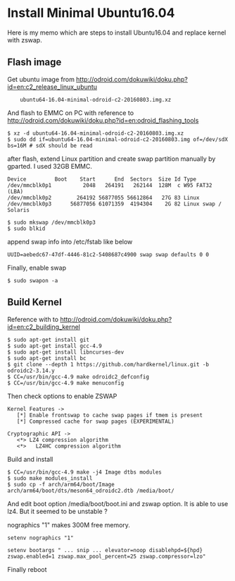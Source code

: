 # Install Minimal Ubuntu16.04

Here is my memo which are steps to install Ubuntu16.04 and replace kernel with zswap.

## Flash image

Get ubuntu image from http://odroid.com/dokuwiki/doku.php?id=en:c2_release_linux_ubuntu

```
    ubuntu64-16.04-minimal-odroid-c2-20160803.img.xz
```

And flash to EMMC on PC with reference to http://odroid.com/dokuwiki/doku.php?id=en:odroid_flashing_tools

```shell
$ xz -d ubuntu64-16.04-minimal-odroid-c2-20160803.img.xz
$ sudo dd if=ubuntu64-16.04-minimal-odroid-c2-20160803.img of=/dev/sdX bs=16M # sdX should be read
```

after flash, extend Linux partition and create swap partition manually by gparted. I used 32GB EMMC.

```
Device         Boot    Start      End  Sectors  Size Id Type
/dev/mmcblk0p1          2048   264191   262144  128M  c W95 FAT32 (LBA)
/dev/mmcblk0p2        264192 56877055 56612864   27G 83 Linux
/dev/mmcblk0p3      56877056 61071359  4194304    2G 82 Linux swap / Solaris
```

```shell
$ sudo mkswap /dev/mmcblk0p3
$ sudo blkid
```

append swap info into  /etc/fstab like below

```
UUID=aebedc67-47df-4446-81c2-5408687c4900 swap swap defaults 0 0
```

Finally, enable swap

```shell
$ sudo swapon -a
```

## Build Kernel

Reference with to  http://odroid.com/dokuwiki/doku.php?id=en:c2_building_kernel

```shell
$ sudo apt-get install git
$ sudo apt-get install gcc-4.9
$ sudo apt-get install libncurses-dev
$ sudo apt-get install bc
$ git clone --depth 1 https://github.com/hardkernel/linux.git -b odroidc2-3.14.y
$ CC=/usr/bin/gcc-4.9 make odroidc2_defconfig
$ CC=/usr/bin/gcc-4.9 make menuconfig
```

Then check options to enable ZSWAP

```
Kernel Features ->
   [*] Enable frontswap to cache swap pages if tmem is present
   [*] Compressed cache for swap pages (EXPERIMENTAL)  

Cryptographic API ->
   <*> LZ4 compression algorithm
   <*>   LZ4HC compression algorithm
```

Build and install

```shell
$ CC=/usr/bin/gcc-4.9 make -j4 Image dtbs modules
$ sudo make modules_install
$ sudo cp -f arch/arm64/boot/Image arch/arm64/boot/dts/meson64_odroidc2.dtb /media/boot/
```

And edit boot option /media/boot/boot.ini and zswap option.
It is able to use lz4. But it seemed to be unstable ?

nographics "1" makes 300M free memory.
```
setenv nographics "1"

setenv bootargs " ... snip ... elevator=noop disablehpd=${hpd} zswap.enabled=1 zswap.max_pool_percent=25 zswap.compressor=lzo"
```

Finally reboot
